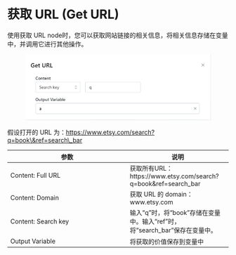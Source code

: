 # 获取 URL (Get URL)

使用获取 URL node时，您可以获取网站链接的相关信息，将相关信息存储在变量中，并调用它进行其他操作。&#x20;

<figure><img src="../../.gitbook/assets/image (1) (1).png" alt=""><figcaption></figcaption></figure>

假设打开的 URL 为：https://www.etsy.com/search?q=book\&ref=search\_bar

<table><thead><tr><th width="258">参数</th><th>说明</th></tr></thead><tbody><tr><td>Content: Full URL</td><td>获取所有URL：https://www.etsy.com/search?q=book&#x26;ref=search_bar</td></tr><tr><td>Content: Domain</td><td>获取 URL 的 domain：www.etsy.com</td></tr><tr><td>Content: Search key</td><td>输入“q”时，将“book”存储在变量中。输入“ref”时，将“search_bar”保存在变量中。</td></tr><tr><td>Output Variable</td><td>将获取的价值保存到变量中</td></tr></tbody></table>
